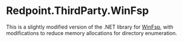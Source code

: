 # Redpoint.ThirdParty.WinFsp

This is a slightly modified version of the .NET library for [WinFsp](https://github.com/winfsp/winfsp), with modifications to reduce memory allocations for directory enumeration.
